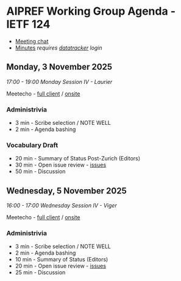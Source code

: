 # AIPREF Working Group Agenda - IETF 124

* [Meeting chat](https://zulip.ietf.org/#narrow/stream/aipref)
* [Minutes](https://notes.ietf.org/notes-ietf-124-aipref) _requires [datatracker](https://datatracker.ietf.org) login_

## Monday, 3 November 2025

_17:00 - 19:00	Monday Session IV - Laurier_

Meetecho - [full client](https://meetings.conf.meetecho.com/ietf124/?session=34741) / [onsite](https://meetings.conf.meetecho.com/onsite124/?session=34741)

### Administrivia

*	3 min - Scribe selection / NOTE WELL
*	2 min - Agenda bashing

### Vocabulary Draft

*	20 min - Summary of Status Post-Zurich (Editors)
* 30 min - Open issue review - [issues](https://github.com/ietf-wg-aipref/drafts/issues?q=is%3Aissue%20state%3Aopen%20label%3Avocabulary%20%20-label%3Aeditorial)
* 50 min - Discussion

## Wednesday, 5 November 2025

_16:00 - 17:00	Wednesday Session IV - Viger_

Meetecho - [full client](https://meetings.conf.meetecho.com/ietf124/?session=34742) / [onsite](https://meetings.conf.meetecho.com/onsite124/?session=34742)

### Administrivia

*	3 min - Scribe selection / NOTE WELL
*	2 min - Agenda bashing
* 10 min - Summary of Status (Editors)
* 20 min - Open issue review - [issues](https://github.com/ietf-wg-aipref/drafts/issues?q=is%3Aissue%20state%3Aopen%20-label%3Aeditorial%20label%3A%22location%20attachment%22)
* 25 min - Discussion
